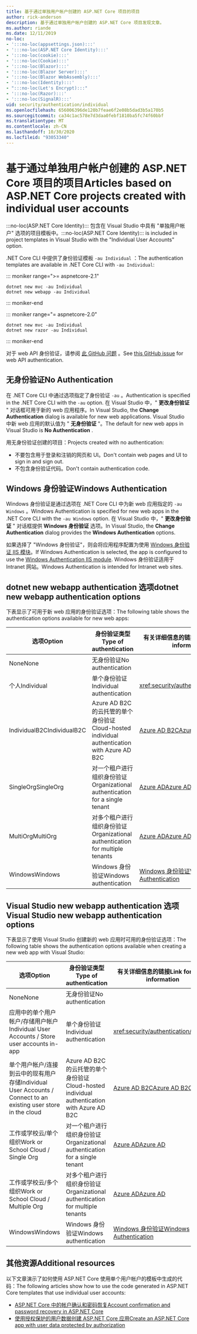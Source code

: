```yaml
---
title: 基于通过单独用户帐户创建的 ASP.NET Core 项目的项目
author: rick-anderson
description: 基于通过单独用户帐户创建的 ASP.NET Core 项目发现文章。
ms.author: riande
ms.date: 12/11/2019
no-loc:
- ':::no-loc(appsettings.json):::'
- ':::no-loc(ASP.NET Core Identity):::'
- ':::no-loc(cookie):::'
- ':::no-loc(Cookie):::'
- ':::no-loc(Blazor):::'
- ':::no-loc(Blazor Server):::'
- ':::no-loc(Blazor WebAssembly):::'
- ':::no-loc(Identity):::'
- ":::no-loc(Let's Encrypt):::"
- ':::no-loc(Razor):::'
- ':::no-loc(SignalR):::'
uid: security/authentication/individual
ms.openlocfilehash: 656006396de120b7feae6f2e08b5dad3b5a170b5
ms.sourcegitcommit: ca34c1ac578e7d3daa0febf1810ba5fc74f60bbf
ms.translationtype: MT
ms.contentlocale: zh-CN
ms.lasthandoff: 10/30/2020
ms.locfileid: "93053340"
---
```

# <a name="articles-based-on-aspnet-core-projects-created-with-individual-user-accounts"></a><span data-ttu-id="25adb-103">基于通过单独用户帐户创建的 ASP.NET Core 项目的项目</span><span class="sxs-lookup"><span data-stu-id="25adb-103">Articles based on ASP.NET Core projects created with individual user accounts</span></span>

<span data-ttu-id="25adb-104">:::no-loc(ASP.NET Core Identity)::: 包含在 Visual Studio 中具有 "单独用户帐户" 选项的项目模板中。</span><span class="sxs-lookup"><span data-stu-id="25adb-104">:::no-loc(ASP.NET Core Identity)::: is included in project templates in Visual Studio with the "Individual User Accounts" option.</span></span>

<span data-ttu-id="25adb-105">.NET Core CLI 中提供了身份验证模板 `-au Individual` ：</span><span class="sxs-lookup"><span data-stu-id="25adb-105">The authentication templates are available in .NET Core CLI with `-au Individual`:</span></span>

::: moniker range=">= aspnetcore-2.1"

```dotnetcli
dotnet new mvc -au Individual
dotnet new webapp -au Individual
```

::: moniker-end

::: moniker range="= aspnetcore-2.0"

```dotnetcli
dotnet new mvc -au Individual
dotnet new razor -au Individual
```

::: moniker-end

<span data-ttu-id="25adb-106">对于 web API 身份验证，请参阅 [此 GitHub 问题](https://github.com/dotnet/AspNetCore/issues/5833) 。</span><span class="sxs-lookup"><span data-stu-id="25adb-106">See [this GitHub issue](https://github.com/dotnet/AspNetCore/issues/5833) for web API authentication.</span></span>

<a name="no"></a>

## <a name="no-authentication"></a><span data-ttu-id="25adb-107">无身份验证</span><span class="sxs-lookup"><span data-stu-id="25adb-107">No Authentication</span></span>

<span data-ttu-id="25adb-108">在 .NET Core CLI 中通过选项指定了身份验证 `-au` 。</span><span class="sxs-lookup"><span data-stu-id="25adb-108">Authentication is specified in the .NET Core CLI with the `-au` option.</span></span> <span data-ttu-id="25adb-109">在 Visual Studio 中，" **更改身份验证** " 对话框可用于新的 web 应用程序。</span><span class="sxs-lookup"><span data-stu-id="25adb-109">In Visual Studio, the **Change Authentication** dialog is available for new web applications.</span></span> <span data-ttu-id="25adb-110">Visual Studio 中新 web 应用的默认值为 " **无身份验证** "。</span><span class="sxs-lookup"><span data-stu-id="25adb-110">The default for new web apps in Visual Studio is **No Authentication** .</span></span>

<span data-ttu-id="25adb-111">用无身份验证创建的项目：</span><span class="sxs-lookup"><span data-stu-id="25adb-111">Projects created with no authentication:</span></span>

* <span data-ttu-id="25adb-112">不要包含用于登录和注销的网页和 UI。</span><span class="sxs-lookup"><span data-stu-id="25adb-112">Don't contain web pages and UI to sign in and sign out.</span></span>
* <span data-ttu-id="25adb-113">不包含身份验证代码。</span><span class="sxs-lookup"><span data-stu-id="25adb-113">Don't contain authentication code.</span></span>

<a name="win"></a>

## <a name="windows-authentication"></a><span data-ttu-id="25adb-114">Windows 身份验证</span><span class="sxs-lookup"><span data-stu-id="25adb-114">Windows Authentication</span></span>

<span data-ttu-id="25adb-115">Windows 身份验证是通过选项在 .NET Core CLI 中为新 web 应用指定的 `-au Windows` 。</span><span class="sxs-lookup"><span data-stu-id="25adb-115">Windows Authentication is specified for new web apps in the .NET Core CLI with the `-au Windows` option.</span></span> <span data-ttu-id="25adb-116">在 Visual Studio 中，" **更改身份验证** " 对话框提供 **Windows 身份验证** 选项。</span><span class="sxs-lookup"><span data-stu-id="25adb-116">In Visual Studio, the **Change Authentication** dialog provides the **Windows Authentication** options.</span></span>

<span data-ttu-id="25adb-117">如果选择了 "Windows 身份验证"，则会将应用程序配置为使用 [Windows 身份验证 IIS 模块](xref:host-and-deploy/iis/modules)。</span><span class="sxs-lookup"><span data-stu-id="25adb-117">If Windows Authentication is selected, the app is configured to use the [Windows Authentication IIS module](xref:host-and-deploy/iis/modules).</span></span> <span data-ttu-id="25adb-118">Windows 身份验证适用于 Intranet 网站。</span><span class="sxs-lookup"><span data-stu-id="25adb-118">Windows Authentication is intended for Intranet web sites.</span></span>

## <a name="dotnet-new-webapp-authentication-options"></a><span data-ttu-id="25adb-119">dotnet new webapp authentication 选项</span><span class="sxs-lookup"><span data-stu-id="25adb-119">dotnet new webapp authentication options</span></span>

<span data-ttu-id="25adb-120">下表显示了可用于新 web 应用的身份验证选项：</span><span class="sxs-lookup"><span data-stu-id="25adb-120">The following table shows the authentication options available for new web apps:</span></span>

| <span data-ttu-id="25adb-121">选项</span><span class="sxs-lookup"><span data-stu-id="25adb-121">Option</span></span> | <span data-ttu-id="25adb-122">身份验证类型</span><span class="sxs-lookup"><span data-stu-id="25adb-122">Type of authentication</span></span> | <span data-ttu-id="25adb-123">有关详细信息的链接</span><span class="sxs-lookup"><span data-stu-id="25adb-123">Link for more information</span></span> |
 | ----------------- | ------------ | ---------- |
| <span data-ttu-id="25adb-124">None</span><span class="sxs-lookup"><span data-stu-id="25adb-124">None</span></span>            |  <span data-ttu-id="25adb-125">无身份验证</span><span class="sxs-lookup"><span data-stu-id="25adb-125">No authentication</span></span> | | 
| <span data-ttu-id="25adb-126">个人</span><span class="sxs-lookup"><span data-stu-id="25adb-126">Individual</span></span>      |  <span data-ttu-id="25adb-127">单个身份验证</span><span class="sxs-lookup"><span data-stu-id="25adb-127">Individual authentication</span></span> | <xref:security/authentication/identity>
| <span data-ttu-id="25adb-128">IndividualB2C</span><span class="sxs-lookup"><span data-stu-id="25adb-128">IndividualB2C</span></span>   |  <span data-ttu-id="25adb-129">Azure AD B2C 的云托管的单个身份验证</span><span class="sxs-lookup"><span data-stu-id="25adb-129">Cloud-hosted individual authentication with Azure AD B2C</span></span> | [<span data-ttu-id="25adb-130">Azure AD B2C</span><span class="sxs-lookup"><span data-stu-id="25adb-130">Azure AD B2C</span></span>](/azure/active-directory-b2c/) |
| <span data-ttu-id="25adb-131">SingleOrg</span><span class="sxs-lookup"><span data-stu-id="25adb-131">SingleOrg</span></span>       |  <span data-ttu-id="25adb-132">对一个租户进行组织身份验证</span><span class="sxs-lookup"><span data-stu-id="25adb-132">Organizational authentication for a single tenant</span></span> | [<span data-ttu-id="25adb-133">Azure AD</span><span class="sxs-lookup"><span data-stu-id="25adb-133">Azure AD</span></span>](/azure/active-directory/develop/quickstart-v2-aspnet-core-webapp) |
| <span data-ttu-id="25adb-134">MultiOrg</span><span class="sxs-lookup"><span data-stu-id="25adb-134">MultiOrg</span></span>        |  <span data-ttu-id="25adb-135">对多个租户进行组织身份验证</span><span class="sxs-lookup"><span data-stu-id="25adb-135">Organizational authentication for multiple tenants</span></span> | [<span data-ttu-id="25adb-136">Azure AD</span><span class="sxs-lookup"><span data-stu-id="25adb-136">Azure AD</span></span>](/azure/active-directory/develop/quickstart-v2-aspnet-core-webapp) |
| <span data-ttu-id="25adb-137">Windows</span><span class="sxs-lookup"><span data-stu-id="25adb-137">Windows</span></span>         |  <span data-ttu-id="25adb-138">Windows 身份验证</span><span class="sxs-lookup"><span data-stu-id="25adb-138">Windows authentication</span></span> | [<span data-ttu-id="25adb-139">Windows 身份验证</span><span class="sxs-lookup"><span data-stu-id="25adb-139">Windows Authentication</span></span>](xref:security/authentication/windowsauth)

## <a name="visual-studio-new-webapp-authentication-options"></a><span data-ttu-id="25adb-140">Visual Studio new webapp authentication 选项</span><span class="sxs-lookup"><span data-stu-id="25adb-140">Visual Studio new webapp authentication options</span></span>

<span data-ttu-id="25adb-141">下表显示了使用 Visual Studio 创建新的 web 应用时可用的身份验证选项：</span><span class="sxs-lookup"><span data-stu-id="25adb-141">The following table shows the authentication options available when creating a new web app with Visual Studio:</span></span>

| <span data-ttu-id="25adb-142">选项</span><span class="sxs-lookup"><span data-stu-id="25adb-142">Option</span></span> | <span data-ttu-id="25adb-143">身份验证类型</span><span class="sxs-lookup"><span data-stu-id="25adb-143">Type of authentication</span></span> | <span data-ttu-id="25adb-144">有关详细信息的链接</span><span class="sxs-lookup"><span data-stu-id="25adb-144">Link for more information</span></span> |
 | ----------------- | ------------ | ---------- |
| <span data-ttu-id="25adb-145">None</span><span class="sxs-lookup"><span data-stu-id="25adb-145">None</span></span>            |  <span data-ttu-id="25adb-146">无身份验证</span><span class="sxs-lookup"><span data-stu-id="25adb-146">No authentication</span></span> | | 
| <span data-ttu-id="25adb-147">应用中的单个用户帐户/存储用户帐户</span><span class="sxs-lookup"><span data-stu-id="25adb-147">Individual User Accounts / Store user accounts in-app</span></span> |  <span data-ttu-id="25adb-148">单个身份验证</span><span class="sxs-lookup"><span data-stu-id="25adb-148">Individual authentication</span></span> | <xref:security/authentication/identity> |
| <span data-ttu-id="25adb-149">单个用户帐户/连接到云中的现有用户存储</span><span class="sxs-lookup"><span data-stu-id="25adb-149">Individual User Accounts / Connect to an existing user store in the cloud</span></span> |  <span data-ttu-id="25adb-150">Azure AD B2C 的云托管的单个身份验证</span><span class="sxs-lookup"><span data-stu-id="25adb-150">Cloud-hosted individual authentication with Azure AD B2C</span></span> | [<span data-ttu-id="25adb-151">Azure AD B2C</span><span class="sxs-lookup"><span data-stu-id="25adb-151">Azure AD B2C</span></span>](/azure/active-directory-b2c/) |
| <span data-ttu-id="25adb-152">工作或学校云/单个组织</span><span class="sxs-lookup"><span data-stu-id="25adb-152">Work or School Cloud / Single Org</span></span>  |  <span data-ttu-id="25adb-153">对一个租户进行组织身份验证</span><span class="sxs-lookup"><span data-stu-id="25adb-153">Organizational authentication for a single tenant</span></span> | [<span data-ttu-id="25adb-154">Azure AD</span><span class="sxs-lookup"><span data-stu-id="25adb-154">Azure AD</span></span>](/azure/active-directory/develop/quickstart-v2-aspnet-core-webapp) |
| <span data-ttu-id="25adb-155">工作或学校云/多个组织</span><span class="sxs-lookup"><span data-stu-id="25adb-155">Work or School Cloud / Multiple Org</span></span> |  <span data-ttu-id="25adb-156">对多个租户进行组织身份验证</span><span class="sxs-lookup"><span data-stu-id="25adb-156">Organizational authentication for multiple tenants</span></span> | [<span data-ttu-id="25adb-157">Azure AD</span><span class="sxs-lookup"><span data-stu-id="25adb-157">Azure AD</span></span>](/azure/active-directory/develop/quickstart-v2-aspnet-core-webapp) |
| <span data-ttu-id="25adb-158">Windows</span><span class="sxs-lookup"><span data-stu-id="25adb-158">Windows</span></span>         |  <span data-ttu-id="25adb-159">Windows 身份验证</span><span class="sxs-lookup"><span data-stu-id="25adb-159">Windows authentication</span></span> | [<span data-ttu-id="25adb-160">Windows 身份验证</span><span class="sxs-lookup"><span data-stu-id="25adb-160">Windows Authentication</span></span>](xref:security/authentication/windowsauth)

## <a name="additional-resources"></a><span data-ttu-id="25adb-161">其他资源</span><span class="sxs-lookup"><span data-stu-id="25adb-161">Additional resources</span></span>

<span data-ttu-id="25adb-162">以下文章演示了如何使用 ASP.NET Core 使用单个用户帐户的模板中生成的代码：</span><span class="sxs-lookup"><span data-stu-id="25adb-162">The following articles show how to use the code generated in ASP.NET Core templates that use individual user accounts:</span></span>

* [<span data-ttu-id="25adb-163">ASP.NET Core 中的帐户确认和密码恢复</span><span class="sxs-lookup"><span data-stu-id="25adb-163">Account confirmation and password recovery in ASP.NET Core</span></span>](xref:security/authentication/accconfirm)
* [<span data-ttu-id="25adb-164">使用授权保护的用户数据创建 ASP.NET Core 应用</span><span class="sxs-lookup"><span data-stu-id="25adb-164">Create an ASP.NET Core app with user data protected by authorization</span></span>](xref:security/authorization/secure-data)
